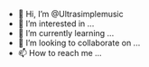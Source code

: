 - 👋 Hi, I’m @Ultrasimplemusic
- 👀 I’m interested in ...
- 🌱 I’m currently learning ...
- 💞️ I’m looking to collaborate on ...
- 📫 How to reach me ...

<!---
Ultrasimplemusic/Ultrasimplemusic 
is a ✨ special ✨ repository because its `README.md` (this file) appears on your GitHub profile.
You can click the Preview link to take a look at your changes.
--->
